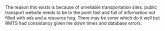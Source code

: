 The reason this exists is because of unreliable transportation sites.
public transport website needs to be to the point fast and full of information not filled with ads and a resource hog.
There may be some which do it well but RMTS had consistancy given me down times and database errors.
